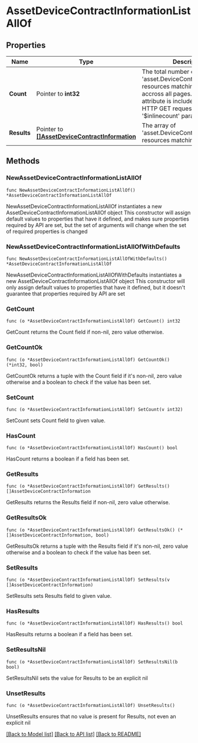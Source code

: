 # AssetDeviceContractInformationListAllOf

## Properties

Name | Type | Description | Notes
------------ | ------------- | ------------- | -------------
**Count** | Pointer to **int32** | The total number of &#39;asset.DeviceContractInformation&#39; resources matching the request, accross all pages. The &#39;Count&#39; attribute is included when the HTTP GET request includes the &#39;$inlinecount&#39; parameter. | [optional] 
**Results** | Pointer to [**[]AssetDeviceContractInformation**](AssetDeviceContractInformation.md) | The array of &#39;asset.DeviceContractInformation&#39; resources matching the request. | [optional] 

## Methods

### NewAssetDeviceContractInformationListAllOf

`func NewAssetDeviceContractInformationListAllOf() *AssetDeviceContractInformationListAllOf`

NewAssetDeviceContractInformationListAllOf instantiates a new AssetDeviceContractInformationListAllOf object
This constructor will assign default values to properties that have it defined,
and makes sure properties required by API are set, but the set of arguments
will change when the set of required properties is changed

### NewAssetDeviceContractInformationListAllOfWithDefaults

`func NewAssetDeviceContractInformationListAllOfWithDefaults() *AssetDeviceContractInformationListAllOf`

NewAssetDeviceContractInformationListAllOfWithDefaults instantiates a new AssetDeviceContractInformationListAllOf object
This constructor will only assign default values to properties that have it defined,
but it doesn't guarantee that properties required by API are set

### GetCount

`func (o *AssetDeviceContractInformationListAllOf) GetCount() int32`

GetCount returns the Count field if non-nil, zero value otherwise.

### GetCountOk

`func (o *AssetDeviceContractInformationListAllOf) GetCountOk() (*int32, bool)`

GetCountOk returns a tuple with the Count field if it's non-nil, zero value otherwise
and a boolean to check if the value has been set.

### SetCount

`func (o *AssetDeviceContractInformationListAllOf) SetCount(v int32)`

SetCount sets Count field to given value.

### HasCount

`func (o *AssetDeviceContractInformationListAllOf) HasCount() bool`

HasCount returns a boolean if a field has been set.

### GetResults

`func (o *AssetDeviceContractInformationListAllOf) GetResults() []AssetDeviceContractInformation`

GetResults returns the Results field if non-nil, zero value otherwise.

### GetResultsOk

`func (o *AssetDeviceContractInformationListAllOf) GetResultsOk() (*[]AssetDeviceContractInformation, bool)`

GetResultsOk returns a tuple with the Results field if it's non-nil, zero value otherwise
and a boolean to check if the value has been set.

### SetResults

`func (o *AssetDeviceContractInformationListAllOf) SetResults(v []AssetDeviceContractInformation)`

SetResults sets Results field to given value.

### HasResults

`func (o *AssetDeviceContractInformationListAllOf) HasResults() bool`

HasResults returns a boolean if a field has been set.

### SetResultsNil

`func (o *AssetDeviceContractInformationListAllOf) SetResultsNil(b bool)`

 SetResultsNil sets the value for Results to be an explicit nil

### UnsetResults
`func (o *AssetDeviceContractInformationListAllOf) UnsetResults()`

UnsetResults ensures that no value is present for Results, not even an explicit nil

[[Back to Model list]](../README.md#documentation-for-models) [[Back to API list]](../README.md#documentation-for-api-endpoints) [[Back to README]](../README.md)


